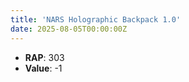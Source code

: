 ```yaml
---
title: 'NARS Holographic Backpack 1.0'
date: 2025-08-05T00:00:00Z
---
```

- **RAP**: 303
- **Value**: -1
